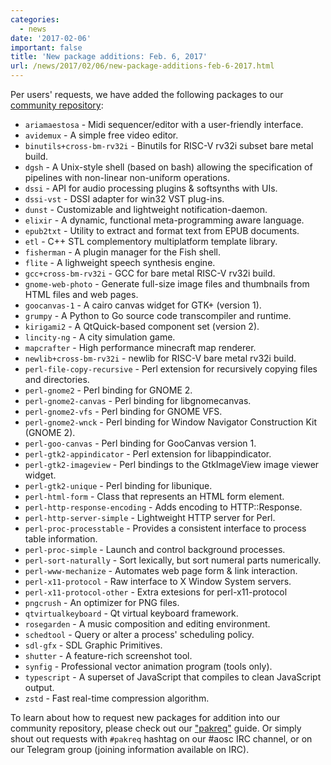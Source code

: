 ```yaml
---
categories:
  - news
date: '2017-02-06'
important: false
title: 'New package additions: Feb. 6, 2017'
url: /news/2017/02/06/new-package-additions-feb-6-2017.html
---
```



Per users' requests, we have added the following packages to our [community repository](https://repo.aosc.io/):

- `ariamaestosa` - Midi sequencer/editor with a user-friendly interface.
- `avidemux` - A simple free video editor.
- `binutils+cross-bm-rv32i` - Binutils for RISC-V rv32i subset bare metal build.
- `dgsh` - A Unix-style shell (based on bash) allowing the specification of pipelines with non-linear non-uniform operations.
- `dssi` - API for audio processing plugins & softsynths with UIs.
- `dssi-vst` - DSSI adapter for win32 VST plug-ins.
- `dunst` - Customizable and lightweight notification-daemon.
- `elixir` - A dynamic, functional meta-programming aware language.
- `epub2txt` - Utility to extract and format text from EPUB documents.
- `etl` - C++ STL complementory multiplatform template library.
- `fisherman` - A plugin manager for the Fish shell.
- `flite` - A lighweight speech synthesis engine.
- `gcc+cross-bm-rv32i` - GCC for bare metal RISC-V rv32i build.
- `gnome-web-photo` - Generate full-size image files and thumbnails from HTML files and web pages.
- `goocanvas-1` - A cairo canvas widget for GTK+ (version 1).
- `grumpy` - A Python to Go source code transcompiler and runtime.
- `kirigami2` - A QtQuick-based component set (version 2).
- `lincity-ng` - A city simulation game.
- `mapcrafter` - High performance minecraft map renderer.
- `newlib+cross-bm-rv32i` - newlib for RISC-V bare metal rv32i build.
- `perl-file-copy-recursive` - Perl extension for recursively copying files and directories.
- `perl-gnome2` - Perl binding for GNOME 2.
- `perl-gnome2-canvas` - Perl binding for libgnomecanvas.
- `perl-gnome2-vfs` - Perl binding for GNOME VFS.
- `perl-gnome2-wnck` - Perl binding for Window Navigator Construction Kit (GNOME 2).
- `perl-goo-canvas` - Perl binding for GooCanvas version 1.
- `perl-gtk2-appindicator` - Perl extension for libappindicator.
- `perl-gtk2-imageview` - Perl bindings to the GtkImageView image viewer widget.
- `perl-gtk2-unique` - Perl binding for libunique.
- `perl-html-form` - Class that represents an HTML form element.
- `perl-http-response-encoding` - Adds encoding to HTTP::Response.
- `perl-http-server-simple` - Lightweight HTTP server for Perl.
- `perl-proc-processtable` - Provides a consistent interface to process table information.
- `perl-proc-simple` - Launch and control background processes.
- `perl-sort-naturally` - Sort lexically, but sort numeral parts numerically.
- `perl-www-mechanize` - Automates web page form & link interaction.
- `perl-x11-protocol` - Raw interface to X Window System servers.
- `perl-x11-protocol-other` - Extra extesions for perl-x11-protocol
- `pngcrush` - An optimizer for PNG files.
- `qtvirtualkeyboard` - Qt virtual keyboard framework.
- `rosegarden` - A music composition and editing environment.
- `schedtool` - Query or alter a process' scheduling policy.
- `sdl-gfx` - SDL Graphic Primitives.
- `shutter` - A feature-rich screenshot tool.
- `synfig` - Professional vector animation program (tools only).
- `typescript` - A superset of JavaScript that compiles to clean JavaScript output.
- `zstd` - Fast real-time compression algorithm.

To learn about how to request new packages for addition into our community repository, please check out our ["pakreq"](https://github.com/AOSC-Dev/aosc-os-abbs/blob/staging/CONTRIBUTING.md#hey-i-need-a-new-package) guide. Or simply shout out requests with `#pakreq` hashtag on our #aosc IRC channel, or on our Telegram group (joining information available on IRC).